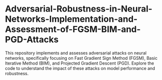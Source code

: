 # Adversarial-Robustness-in-Neural-Networks-Implementation-and-Assessment-of-FGSM-BIM-and-PGD-Attacks
This repository implements and assesses adversarial attacks on neural networks, specifically focusing on Fast Gradient Sign Method (FGSM), Basic Iterative Method (BIM), and Projected Gradient Descent (PGD). Explore the code to understand the impact of these attacks on model performance and robustness.
